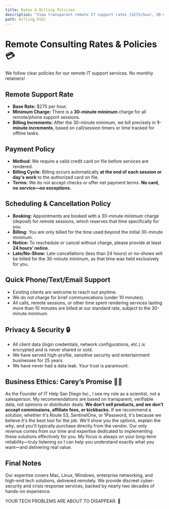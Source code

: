```yaml
---
title: Rates & Billing Policies
description: "View transparent remote IT support rates ($275/hour, 30-min minimum), billing policies, payment terms, and our commitment to ethical service."
path: billing.html
---
```


# Remote Consulting Rates & Policies 💳

We follow clear policies for our remote IT support services. No monthly retainers!

## Remote Support Rate

* **Base Rate:** $275 per hour.
* **Minimum Charge:** There is a **30-minute minimum** charge for all remote/phone support sessions.
* **Billing Increments:** After the 30-minute minimum, we bill precisely in **1-minute increments**, based on call/session timers or time tracked for offline tasks.

## Payment Policy

* **Method:** We require a valid credit card on file before services are rendered.
* **Billing Cycle:** Billing occurs automatically **at the end of each session or day's work** to the authorized card on file.
* **Terms:** We do not accept checks or offer net payment terms. **No card, no service—no exceptions.**

## Scheduling & Cancellation Policy

* **Booking:** Appointments are booked with a 30-minute minimum charge (deposit) for remote sessions, which reserves that time specifically for you.
* **Billing:** You are only billed for the time used beyond the initial 30-minute minimum.
* **Notice:** To reschedule or cancel without charge, please provide at least **24 hours’ notice**.
* **Late/No-Show:** Late cancellations (less than 24 hours) or no-shows will be billed for the 30-minute minimum, as that time was held exclusively for you.

## Quick Phone/Text/Email Support

* Existing clients are welcome to reach out anytime.
* We do not charge for brief communications (under 10 minutes).
* All calls, remote sessions, or other time spent rendering services lasting more than 10 minutes are billed at our standard rate, subject to the 30-minute minimum.

## Privacy & Security 🔒

* All client data (login credentials, network configurations, etc.) is encrypted and is never shared or sold.
* We have served high-profile, sensitive security and entertainment businesses for 25 years.
* We have never had a data leak. Your trust is paramount.

## Business Ethics: Carey’s Promise 🧑‍🔬

As the Founder of IT Help San Diego Inc., I see my role as a scientist, not a salesperson. My recommendations are based on transparent, verifiable data, not opinions or distributor deals. <strong class="ethics-statement">We don’t sell products, and we don’t accept commissions, affiliate fees, or kickbacks.</strong> If we recommend a solution, whether it's Route 53, SentinelOne, or 1Password, it's because we believe it's the best tool for the job. We'll show you the options, explain the *why*, and you'll typically purchase directly from the vendor. Our only revenue comes from our time and expertise dedicated to implementing these solutions effectively for you. My focus is always on your long-term reliability—truly listening so I can help you understand exactly what you want—and delivering real value.

## Final Notes

Our expertise covers Mac, Linux, Windows, enterprise networking, and high-end tech solutions, delivered remotely. We provide discreet cyber-security and crisis response services, backed by nearly two decades of hands-on experience.

<p class="final-tagline">YOUR TECH PROBLEMS ARE ABOUT TO DISAPPEAR. 🚀</p>
